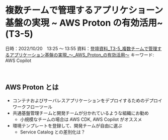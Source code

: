 # 複数チームで管理するアプリケショーン基盤の実現 ~ AWS Proton の有効活用~ (T3-5)

日時：2022/10/20　13:25 〜 13:55
資料：[登壇資料_T3-5_複数チームで管理するアプリケーション基盤の実現_～_AWS_Proton_の有効活用～](https://contents-s3-bucket.s3.ap-northeast-1.amazonaws.com/documents/aws/202210_MODERN_APPLICATIONS_EDITION/%E7%99%BB%E5%A3%87%E8%B3%87%E6%96%99_T3-5_%E8%A4%87%E6%95%B0%E3%83%81%E3%83%BC%E3%83%A0%E3%81%A6%E3%82%99%E7%AE%A1%E7%90%86%E3%81%99%E3%82%8B%E3%82%A2%E3%83%95%E3%82%9A%E3%83%AA%E3%82%B1%E3%83%BC%E3%82%B7%E3%83%A7%E3%83%B3%E5%9F%BA%E7%9B%A4%E3%81%AE%E5%AE%9F%E7%8F%BE_%EF%BD%9E_AWS_Proton_%E3%81%AE%E6%9C%89%E5%8A%B9%E6%B4%BB%E7%94%A8%EF%BD%9E.pdf)
キーワード: AWS Copilot

<br>

## AWS Proton とは

- コンテナおよびサーバレスアプリケーションをデプロイするためのデプロイワークフローツール
- 共通基盤管理チームと開発チームが分かれているような組織にお勧め
    - 小規模なチームの場合は AWS CDK, AWS Copilot がオススメ
- 環境テンプレートを登録して、開発チームが自由に選ぶ
    - Service Catalog との差別化は？